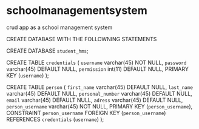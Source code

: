 # schoolmanagementsystem
 crud app as a school management system

CREATE DATABASE WITH THE FOLLOWNING STATEMENTS

CREATE DATABASE `student_hms`;

CREATE TABLE `credentials` (
  `username` varchar(45) NOT NULL,
  `password` varchar(45) DEFAULT NULL,
  `permission` int(11) DEFAULT NULL,
  PRIMARY KEY (`username`)
);

CREATE TABLE `person` (
  `first_name` varchar(45) DEFAULT NULL,
  `last_name` varchar(45) DEFAULT NULL,
  `personal_number` varchar(45) DEFAULT NULL,
  `email` varchar(45) DEFAULT NULL,
  `adress` varchar(45) DEFAULT NULL,
  `person_username` varchar(45) NOT NULL,
  PRIMARY KEY (`person_username`),
  CONSTRAINT `person_username` FOREIGN KEY (`person_username`) REFERENCES `credentials` (`username`)
);

